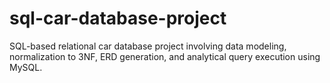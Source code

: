 # sql-car-database-project
SQL-based relational car database project involving data modeling, normalization to 3NF, ERD generation, and analytical query execution using MySQL.
